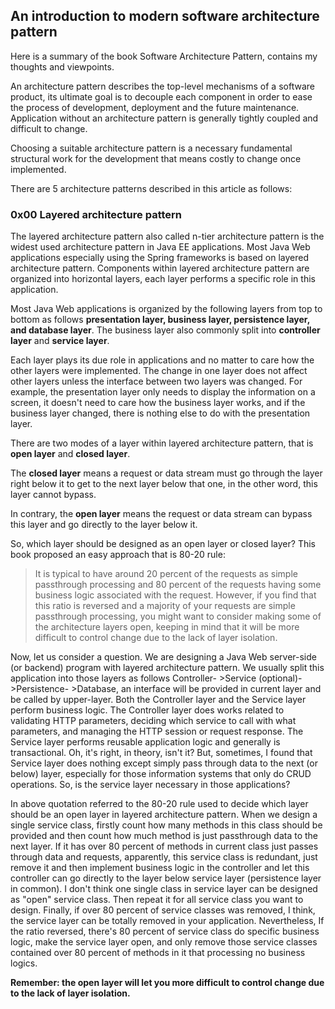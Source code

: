 ## An introduction to modern software architecture pattern

Here is a summary of the book Software Architecture Pattern, contains my thoughts and viewpoints.

An architecture pattern describes the top-level mechanisms of a software product, its ultimate goal is to decouple each component in order to ease the process of development, deployment and the future maintenance. Application without an architecture pattern is generally tightly coupled and difficult to change. 

Choosing a suitable architecture pattern is a necessary fundamental structural work for the development that means costly to change once implemented. 

There are 5 architecture patterns described in this article as follows: 

### 0x00 Layered architecture pattern

The layered architecture pattern also called n-tier architecture pattern is the widest used architecture pattern in Java EE applications. Most Java Web applications especially using the Spring frameworks is based on layered architecture pattern. Components within layered architecture pattern are organized into horizontal layers, each layer performs a specific role in this application. 

Most Java Web applications is organized by the following layers from top to bottom as follows **presentation layer, business layer, persistence layer, and database layer**. The business layer also commonly split into **controller layer** and **service layer**.

Each layer plays its due role in applications and no matter to care how the other layers were implemented. The change in one layer does not affect other layers unless the interface between two layers was changed. For example, the presentation layer only needs to display the information on a screen, it doesn't need to care how the business layer works, and if the business layer changed, there is nothing else to do with the presentation layer. 

There are two modes of a layer within layered architecture pattern, that is **open layer** and **closed layer**.

The **closed layer** means a request or data stream must go through the layer right below it to get to the next layer below that one, in the other word, this layer cannot bypass.

In contrary, the **open layer** means the request or data stream can bypass this layer and go directly to the layer below it.  

So, which layer should be designed as an open layer or closed layer? This book proposed an easy approach that is 80-20 rule:

> It is typical to have around 20 percent of the requests as simple passthrough processing and 80 percent of the requests having some business logic associated with the request. However, if you find that this ratio is reversed and a majority of your requests are simple passthrough processing, you might want to consider making some of the architecture layers open, keeping in mind that it will be more difficult to control change due to the lack of layer isolation.

Now, let us consider a question. We are designing a Java Web server-side (or backend) program with layered architecture pattern. We usually split this application into those layers as follows Controller- >Service (optional)- >Persistence- >Database, an interface will be provided in current layer and be called by upper-layer. Both the Controller layer and the Service layer perform business logic. The Controller layer does works related to validating HTTP parameters, deciding which service to call with what parameters, and managing the HTTP session or request response. The Service layer performs reusable application logic and generally is transactional. Oh, it's right, in theory, isn't it? But, sometimes, I found that Service layer does nothing except simply pass through data to the next (or below) layer, especially for those information systems that only do CRUD operations. So, is the service layer necessary in those applications?

In above quotation referred to the 80-20 rule used to decide which layer should be an open layer in layered architecture pattern. When we design a single service class, firstly count how many methods in this class should be provided and then count how much method is just passthrough data to the next layer. If it has over 80 percent of methods in current class just passes through data and requests, apparently, this service class is redundant, just remove it and then implement business logic in the controller and let this controller can go directly to the layer below service layer (persistence layer in common). I don't think one single class in service layer can be designed as "open" service class. Then repeat it for all service class you want to design. Finally, if over 80 percent of service classes was removed, I think, the service layer can be totally removed in your application. Nevertheless, If the ratio reversed, there's 80 percent of service class do specific business logic, make the service layer open, and only remove those service classes contained over 80 percent of methods in it that processing no business logics.

**Remember: the open layer will let you more difficult to control change due to the lack of layer isolation.**

